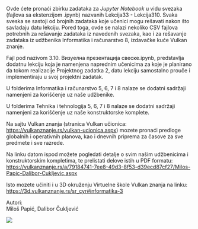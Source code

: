 
Ovde ćete pronaći zbirku zadataka za <i>Jupyter Notebook</i> u vidu svezaka (fajlova sa ekstenzijom .ipynb) nazvanih Lekcija33 - Lekcija310. Svaka sveska se sastoji od brojnih zadataka koje učenici mogu rešavati nakon što savladaju datu lekciju.
Pored toga, ovde se nalazi nekoliko CSV fajlova potrebnih za rešavanje zadataka iz navedenih svezaka, kao i za rešavanje zadataka iz udžbenika Informatika i računarstvo 8, izdavačke kuće Vulkan znanje.

Fajl pod nazivom 3.10. Визуелна презентација свеске.ipynb, predstavlja dodatnu lekciju koja je namenjena naprednim učenicima za koje je planirano da tokom realizacije Projektnog zadatka 2, datu lekciju samostalno prouče i implementiraju u svoj projektni zadatak.

U folderima Informatika i računarstvo 5, 6, 7 i 8 nalaze se dodatni sadržaji namenjeni za korišćenje uz naše udžbenike.

U folderima Tehnika i tehnologija 5, 6, 7 i 8 nalaze se dodatni sadržaji namenjeni za korišćenje uz naše konstruktorske komplete.

Na sajtu Vulkan znanja (stranica Vulkan učionica: https://vulkanznanje.rs/vulkan-ucionica.aspx) mozete pronaći predloge globalnih i operativnih planova, kao i dnevnih priprema za časove za sve predmete i sve razrede.

Na linku datom ispod možete pogledati detalje o svim našim udžbenicima i konstruktorskim kompletima, te prelistati delove istih u PDF formatu: https://vulkanznanje.rs/a/79184741-7ee8-49d3-8f53-d39ecd87cf27/Milos-Papic-Dalibor-Cukljevic.aspx

Isto mozete učiniti i u 3D okruženju Virtuelne škole Vulkan znanja na linku: https://3d.vulkanznanje.rs/sr_cyr#informatika-3

Autori:</br>
Miloš Papić, Dalibor Čukljević
</br>
</p>

![](https://komarev.com/ghpvc/?username=vulkanznanje&label=Github+views)

 

